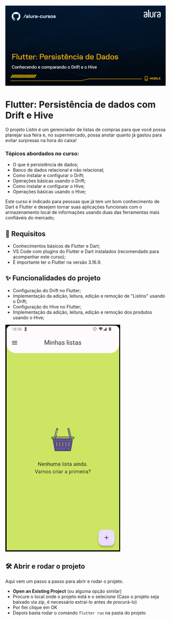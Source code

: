 ![Mobile-Flutter: Conhecendo a biblioteca Animations](capa.png)

# Flutter: Persistência de dados com Drift e Hive

O projeto Listin é um gerenciador de listas de compras para que você possa planejar sua feira e, no supermercado, possa anotar quanto já gastou para evitar surpresas na hora do caixa!

### Tópicos abordados no curso:

- O que é persistência de dados;
- Banco de dados relacional e não relacional;
- Como instalar e configurar o Drift;
- Operações básicas usando o Drift;
- Como instalar e configurar o Hive;
- Operações básicas usando o Hive;

Este curso é indicado para pessoas que já tem um bom conhecimento de Dart e Flutter e desejem tornar suas aplicações funcionais com o armazenamento local de informações usando duas das ferramentas mais confiáveis do mercado;

## 📑 Requisitos

- Conhecimentos básicos de Flutter e Dart;
- VS Code com plugins do Flutter e Dart instalados (recomendado para acompanhar este curso);
- É importante ter o Flutter na versão 3.16.9.

## ✨ Funcionalidades do projeto

- Configuração do Drift no Flutter;
- Implementação da adição, leitura, edição e remoção de "Listins" usando o Drift;
- Configuração do Hive no Flutter;
- Implementação da adição, leitura, edição e remoção dos produtos usando o Hive;

![GIF da aplicação em execução](projeto.gif)


## 🛠️ Abrir e rodar o projeto

Aqui vem um passo a passo para abrir e rodar o projeto.

- **Open an Existing Project** (ou alguma opção similar)
- Procure o local onde o projeto está e o selecione (Caso o projeto seja baixado via zip, é necessário extraí-lo antes de procurá-lo)
- Por fim clique em OK
- Depois basta rodar o comando `flutter run` na pasta do projeto